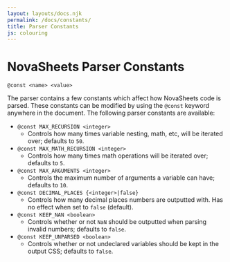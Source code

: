 ```yaml
---
layout: layouts/docs.njk
permalink: /docs/constants/
title: Parser Constants
js: colouring
---
```

# NovaSheets Parser Constants

```nvss
@const <name> <value>
```

The parser contains a few constants which affect how NovaSheets code is parsed. These constants can be modified by using the `@const` keyword anywhere in the document. The following parser constants are available:

- `@const MAX_RECURSION <integer>`
  - Controls how many times variable nesting, math, etc, will be iterated over; defaults to `50`.
- `@const MAX_MATH_RECURSION <integer>`
  - Controls how many times math operations will be iterated over; defaults to `5`.
- `@const MAX_ARGUMENTS <integer>`
  - Controls the maximum number of arguments a variable can have; defaults to `10`.
- `@const DECIMAL_PLACES {<integer>|false}`
  - Controls how many decimal places numbers are outputted with. Has no effect when set to `false` (default).
- `@const KEEP_NAN <boolean>`
  - Controls whether or not `NaN` should be outputted when parsing invalid numbers; defaults to `false`.
- `@const KEEP_UNPARSED <boolean>`
  - Controls whether or not undeclared variables should be kept in the output CSS; defaults to `false`.